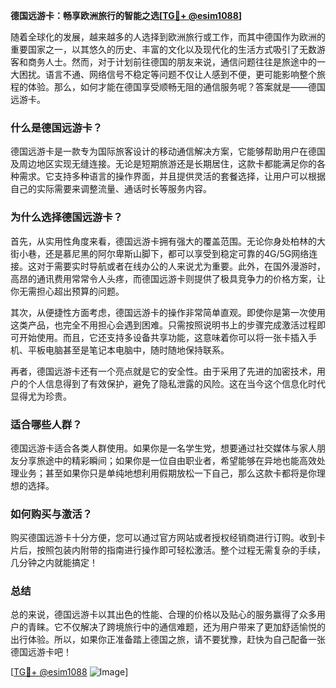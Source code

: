 **德国远游卡：畅享欧洲旅行的智能之选[[TG💪+ @esim1088](https://t.me/s/esim1088)]**

随着全球化的发展，越来越多的人选择到欧洲旅行或工作，而其中德国作为欧洲的重要国家之一，以其悠久的历史、丰富的文化以及现代化的生活方式吸引了无数游客和商务人士。然而，对于计划前往德国的朋友来说，通信问题往往是旅途中的一大困扰。语言不通、网络信号不稳定等问题不仅让人感到不便，更可能影响整个旅程的体验。那么，如何才能在德国享受顺畅无阻的通信服务呢？答案就是——德国远游卡。

### **什么是德国远游卡？**

德国远游卡是一款专为国际旅客设计的移动通信解决方案，它能够帮助用户在德国及周边地区实现无缝连接。无论是短期旅游还是长期居住，这款卡都能满足你的各种需求。它支持多种语言的操作界面，并且提供灵活的套餐选择，让用户可以根据自己的实际需要来调整流量、通话时长等服务内容。

### **为什么选择德国远游卡？**

首先，从实用性角度来看，德国远游卡拥有强大的覆盖范围。无论你身处柏林的大街小巷，还是慕尼黑的阿尔卑斯山脚下，都可以享受到稳定可靠的4G/5G网络连接。这对于需要实时导航或者在线办公的人来说尤为重要。此外，在国外漫游时，高昂的通讯费用常常令人头疼，而德国远游卡则提供了极具竞争力的价格方案，让你无需担心超出预算的问题。

其次，从便捷性方面考虑，德国远游卡的操作非常简单直观。即使你是第一次使用这类产品，也完全不用担心会遇到困难。只需按照说明书上的步骤完成激活过程即可开始使用。而且，它还支持多设备共享功能，这意味着你可以将一张卡插入手机、平板电脑甚至是笔记本电脑中，随时随地保持联系。

再者，德国远游卡还有一个亮点就是它的安全性。由于采用了先进的加密技术，用户的个人信息得到了有效保护，避免了隐私泄露的风险。这在当今这个信息化时代显得尤为珍贵。

### **适合哪些人群？**

德国远游卡适合各类人群使用。如果你是一名学生党，想要通过社交媒体与家人朋友分享旅途中的精彩瞬间；如果你是一位自由职业者，希望能够在异地也能高效处理业务；甚至如果你只是单纯地想利用假期放松一下自己，那么这款卡都将是你理想的选择。

### **如何购买与激活？**

购买德国远游卡十分方便，您可以通过官方网站或者授权经销商进行订购。收到卡片后，按照包装内附带的指南进行操作即可轻松激活。整个过程无需复杂的手续，几分钟之内就能搞定！

### **总结**

总的来说，德国远游卡以其出色的性能、合理的价格以及贴心的服务赢得了众多用户的青睐。它不仅解决了跨境旅行中的通信难题，还为用户带来了更加舒适愉悦的出行体验。所以，如果你正准备踏上德国之旅，请不要犹豫，赶快为自己配备一张德国远游卡吧！

[[TG💪+ @esim1088](https://t.me/s/esim1088) ![Image](https://i.postimg.cc/4NQfJmqS/Snipaste-2025-05-13-00-14-12.png)]